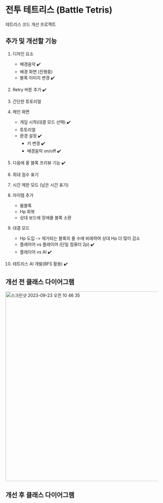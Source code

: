 # 전투 테트리스 (Battle Tetris)
테트리스 코드 개선 프로젝트

## 추가 및 개선할 기능
1. 디자인 요소
   * 배경음악 ✔️
   * 배경 화면 (진행중)
   * 블록 이미지 변경 ✔️

2. Retry 버튼 추가 ✔️

3. 간단한 튜토리얼

4. 메인 화면
   * 게임 시작(대결 모드 선택) ✔️
   * 튜토리얼
   * 환경 설정 ✔️
      - 키 변경 ✔️
      - 배경음악 on/off ✔️
  
5. 다음에 올 블록 프리뷰 기능 ✔️

6. 최대 점수 표기

7. 시간 제한 모드 (남은 시간 표기)

8. 아이템 추가
   * 봄블록
   * Hp 회복 
   * 상대 보드에 장애물 블록 소환 

9. 대결 모드
   * Hp 도입 -> 제거되는 블록의 줄 수에 비례하여 상대 Hp 더 많이 감소
   * 플레어어 vs 플레이어 (단일 컴퓨터 2p) ✔️
   * 플레이어 vs AI ✔️

10. 테트리스 AI 개발(BFS 활용) ✔️

## 개선 전 클래스 다이어그램
<img width="625" alt="스크린샷 2023-09-23 오전 10 46 35" src="https://github.com/kkh0920/Java_Swing_Tetris/assets/65442366/cbb66c11-a538-4139-935d-67e5c8935dff">

## 개선 후 클래스 다이어그램

